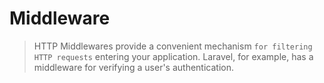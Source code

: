 # Middleware
> HTTP Middlewares provide a convenient mechanism `for filtering HTTP requests` entering your application. Laravel, for example, has a middleware for verifying a user's authentication.


